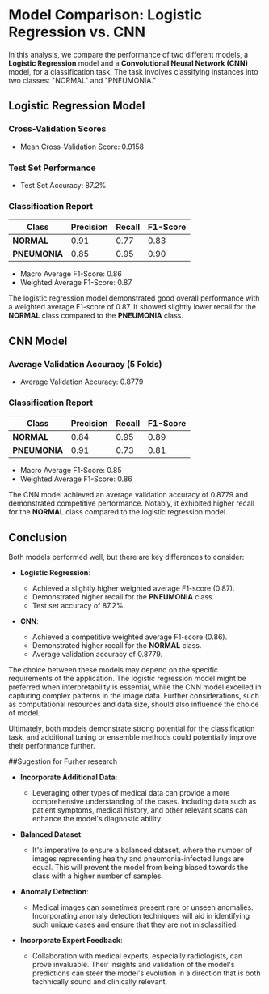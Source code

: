 # Model Comparison: Logistic Regression vs. CNN

In this analysis, we compare the performance of two different models, a **Logistic Regression** model and a **Convolutional Neural Network (CNN)** model, for a classification task. The task involves classifying instances into two classes: "NORMAL" and "PNEUMONIA."

## Logistic Regression Model

### Cross-Validation Scores
- Mean Cross-Validation Score: 0.9158

### Test Set Performance
- Test Set Accuracy: 87.2%

### Classification Report

| Class          | Precision | Recall | F1-Score |
| ---------------|-----------|--------|----------|
| **NORMAL**     | 0.91      | 0.77   | 0.83     |
| **PNEUMONIA**  | 0.85      | 0.95   | 0.90     |

- Macro Average F1-Score: 0.86
- Weighted Average F1-Score: 0.87

The logistic regression model demonstrated good overall performance with a weighted average F1-score of 0.87. It showed slightly lower recall for the **NORMAL** class compared to the **PNEUMONIA** class.

## CNN Model

### Average Validation Accuracy (5 Folds)
- Average Validation Accuracy: 0.8779

### Classification Report

| Class          | Precision | Recall | F1-Score |
| ---------------|-----------|--------|----------|
| **NORMAL**     | 0.84      | 0.95   | 0.89     |
| **PNEUMONIA**  | 0.91      | 0.73   | 0.81     |

- Macro Average F1-Score: 0.85
- Weighted Average F1-Score: 0.86

The CNN model achieved an average validation accuracy of 0.8779 and demonstrated competitive performance. Notably, it exhibited higher recall for the **NORMAL** class compared to the logistic regression model.

## Conclusion

Both models performed well, but there are key differences to consider:

- **Logistic Regression**:
  - Achieved a slightly higher weighted average F1-score (0.87).
  - Demonstrated higher recall for the **PNEUMONIA** class.
  - Test set accuracy of 87.2%.

- **CNN**:
  - Achieved a competitive weighted average F1-score (0.86).
  - Demonstrated higher recall for the **NORMAL** class.
  - Average validation accuracy of 0.8779.

The choice between these models may depend on the specific requirements of the application. The logistic regression model might be preferred when interpretability is essential, while the CNN model excelled in capturing complex patterns in the image data. Further considerations, such as computational resources and data size, should also influence the choice of model.

Ultimately, both models demonstrate strong potential for the classification task, and additional tuning or ensemble methods could potentially improve their performance further.

##Sugestion for Furher research
- **Incorporate Additional Data**: 
  - Leveraging other types of medical data can provide a more comprehensive understanding of the cases. Including data such as patient symptoms, medical history, and other relevant scans can enhance the model's diagnostic ability.
  
- **Balanced Dataset**:
  - It's imperative to ensure a balanced dataset, where the number of images representing healthy and pneumonia-infected lungs are equal. This will prevent the model from being biased towards the class with a higher number of samples.
  
- **Anomaly Detection**:
  - Medical images can sometimes present rare or unseen anomalies. Incorporating anomaly detection techniques will aid in identifying such unique cases and ensure that they are not misclassified.
  
- **Incorporate Expert Feedback**:
  - Collaboration with medical experts, especially radiologists, can prove invaluable. Their insights and validation of the model's predictions can steer the model's evolution in a direction that is both technically sound and clinically relevant.

